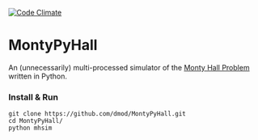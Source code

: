 [![Code Climate](https://codeclimate.com/github/dmod/MontyPyHall/badges/gpa.svg)](https://codeclimate.com/github/dmod/MontyPyHall)

# MontyPyHall

An (unnecessarily) multi-processed simulator of the [Monty Hall Problem](https://en.wikipedia.org/wiki/Monty_Hall_problem)
written in Python.

### Install & Run

```
git clone https://github.com/dmod/MontyPyHall.git
cd MontyPyHall/
python mhsim
```

